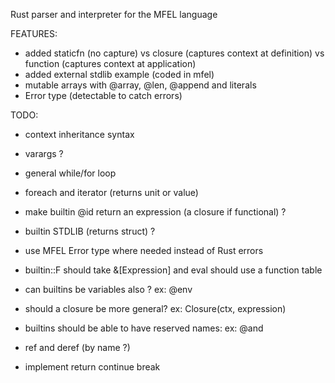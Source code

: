 Rust parser and interpreter for the MFEL language

FEATURES:
- added staticfn (no capture) vs closure (captures context at definition) vs function (captures context at application)
- added external stdlib example (coded in mfel)
- mutable arrays with @array, @len, @append and literals
- Error type (detectable to catch errors)

TODO:
- context inheritance syntax
- varargs ?
- general while/for loop
- foreach and iterator (returns unit or value)
- make builtin @id return an expression (a closure if functional) ?
- builtin STDLIB (returns struct) ?
- use MFEL Error type where needed instead of Rust errors
- builtin::F should take &[Expression] and eval should use a function table
- can builtins be variables also ? ex: @env
- should a closure be more general? ex: Closure(ctx, expression)
- builtins should be able to have reserved names: ex: @and

- ref and deref (by name ?)
- implement return continue break
